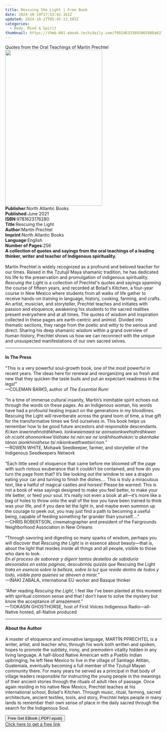 ```yaml
---
title: Rescuing the Light | Free Book
date: 2024-10-19T17:53:42.161Z
updated: 2024-10-27T05:45:13.585Z
categories:
  - Body, Mind & Spirit
thumbnail: https://thmb-001-ebook.techidaily.com/f992d6333893865988a6371cc9e318dd9c74c4b555affd2b8078437b9b21a60f.jpg
---
```

<main id="book-container">
  <div class="flex flex-col">
    <div class="book-brief flex-1 py-6 px-4 sm:p-6 md:py-10 md:px-8">
      <!-- brief-->
      <div class="book-brief-main">
        Quotes from the Oral Teachings of Martín Prechtel
      </div>
    </div>
    <div
      class="book-meta-info flex-1 grid gap-4 col-start-1 col-end-3 row-start-1 sm:mb-6 sm:grid-cols-4 lg:gap-6 lg:col-start-2 lg:row-end-6 lg:row-span-6 lg:mb-0"
    >
      <div
        class="book-meta-info-left place-content-center mt-4 p-4 text-sm leading-6 col-start-2 col-span-2 dark:text-slate-400"
      >
        <img
          class="w-full h-500 object-cover rounded-lg sm:h-255 sm:col-span-2 lg:col-span-full"
          src="https://img-001-ebook.techidaily.com/064c34405ccc62e8474200bc257c15dc6baa53dfa9ee83ea97a5a6b3ca85604f.jpg"
          alt=""
          width="312"
          height="500"
        />
      </div>
      <div
        class="book-meta-info-right mt-2 col-start-1 row-start-2 col-span-3 self-center"
      >
        <!-- meta data  -->
        <div class="flex flex-col px-4 md:px-8">
          <div class="flex-1">
            <strong>Publisher</strong>:<span class="px-2"
              >North Atlantic Books</span
            >
          </div>
          <div class="flex-1">
            <strong>Published</strong>:<span class="px-2">June 2021</span>
          </div>
          <div class="flex-1">
            <strong>ISBN</strong>:<span class="px-2">9781623176280</span>
          </div>
          <div class="flex-1">
            <strong>Title</strong>:<span class="px-2">Rescuing the Light</span>
          </div>
          <div class="flex-1">
            <strong>Author</strong>:<span class="px-2">Martín Prechtel</span>
          </div>
          <div class="flex-1">
            <strong>Imprint</strong>:<span class="px-2"
              >North Atlantic Books</span
            >
          </div>
          <div class="flex-1">
            <strong>Language</strong>:<span class="px-2">English</span>
          </div>
          <div class="flex-1">
            <strong>Number of Pages</strong>:<span class="px-2">256</span>
          </div>
        </div>
      </div>
    </div>
    <div class="book-description flex-1 py-6 px-4 sm:p-6 md:py-10 md:px-8">
      <div class="book-description-main">
        <div accordion-content="" id="description">
          <b
            >A collection of quotes and sayings from the oral teachings of a
            leading thinker, writer and teacher of Indigenous spirituality.</b
          ><br /><br />Martín&nbsp;Prechtel is widely recognized as a profound
          and beloved teacher for our times. Raised in the Tzutujil Maya
          shamanic tradition, he has dedicated his life to the preservation and
          promulgation of indigenous spirituality. <i>Rescuing the Light</i> is
          a collection of Prechtel's quotes and sayings spanning the course of
          fifteen years, and recorded at Bolad's Kitchen, a four-year course in
          New Mexico where students from all walks of life gather to receive
          hands-on training in language, history, cooking, farming, and crafts.
          An artist, musician, and storyteller, Prechtel teaches and initiates
          with passion and eloquence, awakening his students to the sacred
          realities present everywhere and at all times. The quotes of wisdom
          and inspiration collected in these pages are earth-centric and
          animist. Divided into thematic sections, they range from the poetic
          and witty to the serious and direct. Sharing his deep shamanic wisdom
          within a grand overview of human history, Prechtel shows us how we can
          reconnect with the unique and unsuspected manifestations of our own
          sacred selves.
        </div>
        <div class="accordion-fader"></div>
      </div>
    </div>
    <div class="book-excerpts flex-1 py-6 px-4 sm:p-6 md:py-10 md:px-8">
      <!-- excerpts-->
      <div class="book-excerpts-main">
        <hr />
        <h4 class="placeholder placeholder-heading">
          <span>In The Press</span>
        </h4>
        <p>
          “This is a very powerful soul-growth book, one of the most powerful in
          recent years. The ideas here for renewal and reorganizing are so fresh
          and new that they quicken the taste buds and put an expectant
          readiness in the legs!”&nbsp;<br />—COLEMAN BARKS, author of
          <i>The Essential Rumi</i><br /><br />“In a time of immense cultural
          insanity, Martín’s inimitable spirit echoes out through the words on
          these pages. As an Indigenous woman, his words have had a profound
          healing impact on the generations in my bloodlines. Rescuing the Light
          will reverberate across the grand loom of time, a true gift for the
          transformative times we find ourselves in. This book helps us remember
          how to be good future ancestors and responsible descendants. <br /><i
            >Kí:ken iewennahnotáhkhwa. Ionkwaienawá:se aonsaionkwehiahráhkwen oh
            ní:ioht ahonnonkwe’tiióhake tsi nén:we ne ionkhihsothokón:’a
            akénhake tánon aionkhiniáhese tsi nikionkwathwatsirí:non.”</i
          >
          <br />—ROWEN WHITE, Mohawk Seedkeeper, farmer, and storyteller of the
          Indigenous Seedkeepers Network <br /><br />“Each little seed of
          eloquence that came before me bloomed off the page with such riotous
          exuberance that it couldn’t be contained, and how do you turn the page
          from that? It’s like looking out the window to see a dragon eating
          your car and turning to finish the dishes.… This is truly a miraculous
          text, like a hatful of magical castles and horses! Please be warned:
          This is not a book of wise sayings designed to make you feel better,
          to make your life better, or feed your soul. It’s really not even a
          book at all—it’s more like a bag of holes to throw onto the wall of
          the box you have been trained to think was your life, and if you dare
          let the light in, and maybe even summon up the courage to peek out,
          you may just find a path to becoming a useful being, capable of
          feeding something far grander than yourself.…” <br />—CHRIS ROBERTSON,
          cinematographer and president of the Fairgrounds Neighborhood
          Association in New Orleans <br /><br />“Through savoring and digesting
          so many sparks of wisdom, perhaps you will discover that
          <i>Rescuing the Light</i> is in essence about beauty—that is, about
          the light that resides inside all things and all people, visible to
          those who dare to look. <br /><i
            >En el proceso de saborear y digerir tantos destellos de sabiduría
            atesorados en estas páginas, descubrirás quizás que </i
          >Rescuing the Light<i>
            trata en esencia sobre la belleza, sobre la luz que reside dentro de
            todos y todo, visible para quienes se atreven a mirar.</i
          >” <br />—IÑAKI ZABALA, international EU worker and Basque thinker
          <br /><br />“After reading <i>Rescuing the Light</i>, I feel like I’ve
          been planted at this moment with spiritual common sense and that I
          don’t have to solve the mystery but know the acceptance of amazement.”
          <br />—TIOKASIN GHOSTHORSE, host of First Voices Indigenous
          Radio—all-Native hosted, all-Native produced
        </p>
      </div>
    </div>
    <div class="book-about-author flex-1 py-6 px-4 sm:p-6 md:py-10 md:px-8">
      <!-- about author-->
      <div class="book-main-author-main">
        <hr />
        <h4 class="placeholder placeholder-heading">
          <span>About the Author</span>
        </h4>
        <p>
          A master of eloquence and innovative language, MARTÍN PPRECHTEL is a
          writer, artist, and teacher who, through his work both written and
          spoken, hopes to promote the subtlety, irony, and premodern vitality
          hidden in any living language. A half-blood Native American with a
          Pueblo Indian upbringing, he left New Mexico to live in the village of
          Santiago Atitlán, Guatemala, eventually becoming a full member of the
          Tzutujil Mayan community there. For many years he served as a
          principal in that body of village leaders responsible for instructing
          the young people in the meanings of their ancient stories through the
          rituals of adult rites of passage. Once again residing in his native
          New Mexico, Prechtel teaches at his international school, Bolad's
          Kitchen. Through music, ritual, farming, sacred architecture, ancient
          textiles, tools, and story, Prechtel helps people in many lands to
          remember their own sense of place in the daily sacred through the
          search for the Indigenous Soul.
        </p>
      </div>
    </div>
    <div class="book-free-get flex-1 py-6 px-4 sm:p-6 md:py-10 md:px-8">
      <button
        id="btn-free-get"
        class="bg-blue-500 hover:bg-blue-700 text-white font-bold py-2 px-4 rounded"
      >
        Free Get EBook (.PDF/.epub)
      </button>
      <div id="countdown-display" class="px-2 text-lg mt-2"></div>
      <a
        id="free-link"
        class="hidden bg-blue-500 hover:bg-blue-700 text-white font-bold py-2 px-4 rounded"
        href="https://www.ebooks.com/en-us/book/210120762/rescuing-the-light/mart-n-prechtel/"
        target="_blank"
        >Click here to get a free link</a
      >
    </div>
    <script>
      let countdownTime = 0;
      let countdownInterval = null;
      document
        .getElementById('btn-free-get')
        .addEventListener('click', startCountdown);
      function startCountdown() {
        countdownTime = new Date().getTime() + 60000 * 3;
        countdownInterval = setInterval(updateCountdown, 1000);
        document.getElementById('btn-free-get').disabled = true;
        document
          .getElementById('btn-free-get')
          .classList.add('bg-gray-500', 'cursor-not-allowed');
      }
      function updateCountdown() {
        let currentTime = new Date().getTime();
        let timeLeft = countdownTime - currentTime;
        let secondsLeft = Math.floor(timeLeft / 1000);
        document.getElementById('countdown-display').innerHTML =
          `Remaining time: ${secondsLeft} seconds.`;
        if (secondsLeft <= 0) {
          clearInterval(countdownInterval);
          document.getElementById('btn-free-get').classList.add('hidden');
          document.getElementById('free-link').classList.remove('hidden');
          document.getElementById('countdown-display').innerHTML = '';
        }
      }
    </script>
  </div>
</main>

<ins class="adsbygoogle"
      style="display:block"
      data-ad-client="ca-pub-7571918770474297"
      data-ad-slot="8358498916"
      data-ad-format="auto"
      data-full-width-responsive="true"></ins>
    